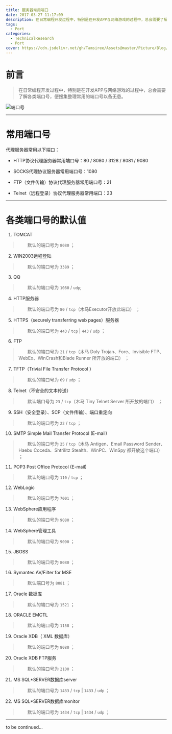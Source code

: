 ```yaml
---
title: 服务器常用端口
date: 2017-03-27 11:17:09
description: 在日常编程开发过程中，特别是在开发APP与网络游戏的过程中，总会需要了解各类端口号，便搜集整理常用的端口号以备无患。
tags:
  - Port
categories:
  - TechnicalResearch
  - Port
cover: https://cdn.jsdelivr.net/gh/Tamsiree/Assets@master/Picture/Blog/Cover/t01f417ffb1a0a1184d.jpg
---
```


# 前言
> 在日常编程开发过程中，特别是在开发APP与网络游戏的过程中，总会需要了解各类端口号，便搜集整理常用的端口号以备无患。

![端口号](https://cdn.jsdelivr.net/gh/Tamsiree/Assets@master/Picture/code-wallpaper-16.jpg)

---

# 常用端口号

代理服务器常用以下端口：

* HTTP协议代理服务器常用端口号：80 / 8080 / 3128 / 8081 / 9080

* SOCKS代理协议服务器常用端口号：1080

* FTP（文件传输）协议代理服务器常用端口号：21

* Telnet（远程登录）协议代理服务器常用端口：23

---

# 各类端口号的默认值

1. TOMCAT  
> 　　默认的端口号为 `8080` ；

2. WIN2003远程登陆  
> 　　默认的端口号为 `3389` ；

3. QQ  
> 　　默认的端口号为 `1080` / `udp`;

4. HTTP服务器  
> 　　默认的端口号为 `80` / `tcp`（木马Executor开放此端口） ；

5. HTTPS（securely transferring web pages）服务器  
> 　　默认的端口号为 `443` / `tcp` | `443` / `udp` ；

6. FTP  
> 　　默认的端口号为 `21` / `tcp`（木马 Doly Trojan、Fore、Invisible FTP、WebEx、WinCrash和Blade Runner 所开放的端口） ；

7. TFTP（Trivial File Transfer Protocol ）  
> 　　默认的端口号为 `69` / `udp` ；

8. Telnet（不安全的文本传送）  
> 　　默认端口号为 `23` / `tcp`（木马 Tiny Telnet Server 所开放的端口） ；

9. SSH（安全登录）、SCP（文件传输）、端口重定向  
> 　　默认的端口号为 `22` / `tcp` ；

10. SMTP Simple Mail Transfer Protocol (E-mail)  
> 　　默认的端口号为 `25` / `tcp`（木马 Antigen、Email Password Sender、Haebu Coceda、Shtrilitz Stealth、WinPC、WinSpy 都开放这个端口） ；

11. POP3 Post Office Protocol (E-mail)   
> 　　默认的端口号为 `110` / `tcp` ；

12. WebLogic  
> 　　默认的端口号为 `7001` ；

13. WebSphere应用程序  
> 　　默认的端口号为 `9080` ；

14. WebSphere管理工具  
> 　　默认的端口号为 `9090` ；

15. JBOSS  
> 　　默认的端口号为 `8080` ；

16. Symantec AV/Filter for MSE   
> 　　默认端口号为 `8081` ；

17. Oracle 数据库  
> 　　默认的端口号为 `1521` ；

18. ORACLE EMCTL  
> 　　默认的端口号为 `1158` ；

19. Oracle XDB（ XML 数据库）  
> 　　默认的端口号为 `8080` ；

20. Oracle XDB FTP服务  
> 　　默认的端口号为 `2100` ；

21. MS SQL*SERVER数据库server  
> 　　默认的端口号为 `1433` / `tcp` | `1433` / `udp` ；

22. MS SQL*SERVER数据库monitor  
> 　　默认的端口号为 `1434` / `tcp` | `1434` / `udp` ；


---
to be continued...
